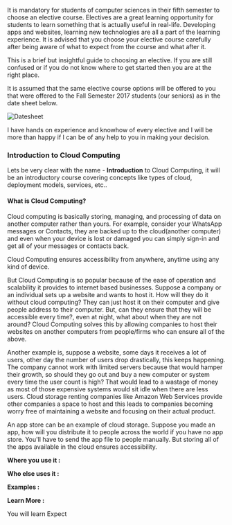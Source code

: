 It is mandatory for students of computer sciences in their fifth semester to choose an elective course. Electives are a great learning opportunity for students to learn something that is actually useful in real-life. Developing apps and websites, learning new technologies are all a part of the learning experience.
It is advised that you choose your elective course carefully after being aware of what to expect from the course and what after it.

This is a brief but insightful guide to choosing an elective. If you are still confused or if you do not know where to get started then you are at the right place.

It is assumed that the same elective course options will be offered to you that were offered to the Fall Semester 2017 students (our seniors) as in the date sheet below.

![Datesheet](Datesheet.JPG)

I have hands on experience and knowhow of every elective and I will be more than happy if I can be of any help to you in making your decision.

### Introduction to Cloud Computing
Lets be very clear with the name - **Introduction** to Cloud Computing, it will be an introductory course covering concepts like types of cloud, deployment models, services, etc..

#### What is Cloud Computing?
Cloud computing is basically storing, managing, and processing of data on another computer rather than yours.
For example, consider your WhatsApp messages or Contacts, they are backed up to the cloud(another computer) and even when your device is lost or damaged you can simply sign-in and get all of your messages or contacts back.

Cloud Computing ensures accessibility from anywhere, anytime using any kind of device.

But Cloud Computing is so popular because of the ease of operation and scalability it provides to internet based businesses. Suppose a company or an individual sets up a website and wants to host it. How will they do it without cloud computing? They can just host it on their computer and give people address to their computer. But, can they ensure that they will be accessible every time?, even at night, what about when they are not around? Cloud Computing solves this by allowing companies to host their websites on another computers from people/firms who can ensure all of the above.

Another example is, suppose a website, some days it receives a lot of users, other day the number of users drop drastically, this keeps happening. The company cannot work with limited servers because that would hamper their growth, so should they go out and buy a new computer or system every time the user count is high? That would lead to a wastage of money as most of those expensive systems would sit idle when there are less users. Cloud storage renting companies like Amazon Web Services provide other companies a space to host and this leads to companies becoming worry free of maintaining a website and focusing on their actual product.

An app store can be an example of cloud storage. Suppose you made an app, how will you distribute it to people across the world if you have no app store. You'll have to send the app file to people manually. But storing all of the apps available in the cloud ensures accessibility.




**Where you use it :**

**Who else uses it :**

**Examples :**

**Learn More :**


You will learn
Expect
